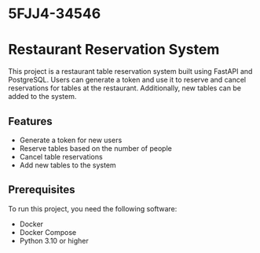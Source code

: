 # 5FJJ4-34546

# Restaurant Reservation System

This project is a restaurant table reservation system built using FastAPI and PostgreSQL. Users can generate a token and use it to reserve and cancel reservations for tables at the restaurant. Additionally, new tables can be added to the system.

## Features

- Generate a token for new users
- Reserve tables based on the number of people
- Cancel table reservations
- Add new tables to the system

## Prerequisites

To run this project, you need the following software:

- Docker
- Docker Compose
- Python 3.10 or higher
